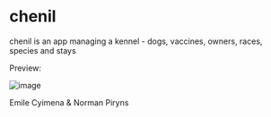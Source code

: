 # chenil

chenil is an app managing a kennel - dogs, vaccines, owners, races, species and stays

Preview:

![image](https://user-images.githubusercontent.com/20245559/118511944-a9cd8b80-b732-11eb-9a58-68c44914a0ea.png)


Emile Cyimena & Norman Piryns

